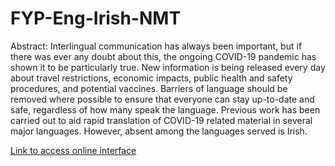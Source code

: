 # FYP-Eng-Irish-NMT

Abstract: Interlingual communication has always been important, but
if there was ever any doubt about this, the ongoing COVID-19 pandemic
has shown it to be particularly true. New information is being released
every day about travel restrictions, economic impacts, public health and
safety procedures, and potential vaccines. Barriers of language should
be removed where possible to ensure that everyone can stay up-to-date
and safe, regardless of how many speak the language. Previous work has
been carried out to aid rapid translation of COVID-19 related material
in several major languages. However, absent among the languages served
is Irish.

[Link to access online interface](http://covid19-mt.computing.dcu.ie/)
